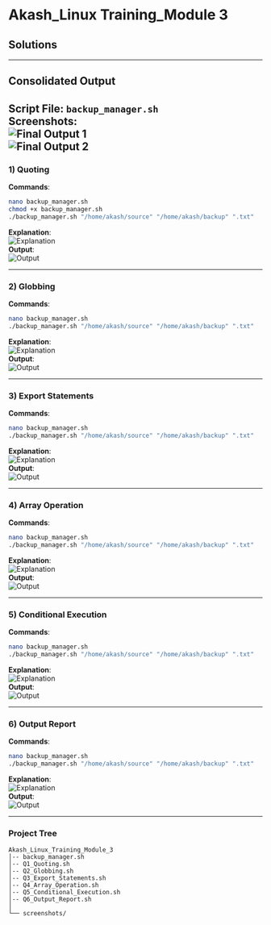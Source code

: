 
# Akash_Linux Training_Module 3

## Solutions

-----
## Consolidated Output

**Script File**: `backup_manager.sh`  
**Screenshots**:  
![Final Output 1](screenshots/Module3FinalOutput1.jpg)  
![Final Output 2](screenshots/Module3FinalOutput2.jpg)  
-----

### 1) Quoting
**Commands**:
```bash
nano backup_manager.sh
chmod +x backup_manager.sh
./backup_manager.sh "/home/akash/source" "/home/akash/backup" ".txt"
```
**Explanation**:  
![Explanation](screenshots/Module3Explanation1.jpg)  
**Output**:  
![Output](screenshots/Module3Output1.jpg)  

---

### 2) Globbing
**Commands**:
```bash
nano backup_manager.sh
./backup_manager.sh "/home/akash/source" "/home/akash/backup" ".txt"
```
**Explanation**:  
![Explanation](screenshots/Module3Explanation2.jpg)  
**Output**:  
![Output](screenshots/Module3Output2.jpg)  

---

### 3) Export Statements
**Commands**:
```bash
nano backup_manager.sh
./backup_manager.sh "/home/akash/source" "/home/akash/backup" ".txt"
```
**Explanation**:  
![Explanation](screenshots/Module3Explanation3.jpg)  
**Output**:  
![Output](screenshots/Module3Output3.jpg)  

---

### 4) Array Operation
**Commands**:
```bash
nano backup_manager.sh
./backup_manager.sh "/home/akash/source" "/home/akash/backup" ".txt"
```
**Explanation**:  
![Explanation](screenshots/Module3Explanation4.jpg)  
**Output**:  
![Output](screenshots/Module3Output4.jpg)  

---

### 5) Conditional Execution
**Commands**:
```bash
nano backup_manager.sh
./backup_manager.sh "/home/akash/source" "/home/akash/backup" ".txt"
```
**Explanation**:  
![Explanation](screenshots/Module3Explanation5.jpg)  
**Output**:  
![Output](screenshots/Module3Output5.jpg)  

---

### 6) Output Report
**Commands**:
```bash
nano backup_manager.sh
./backup_manager.sh "/home/akash/source" "/home/akash/backup" ".txt"
```
**Explanation**:  
![Explanation](screenshots/Module3Explanation6.jpg)  
**Output**:  
![Output](screenshots/Module3Output6.jpg)  

---

### Project Tree
```
Akash_Linux_Training_Module_3
│-- backup_manager.sh
│-- Q1_Quoting.sh
│-- Q2_Globbing.sh
│-- Q3_Export_Statements.sh
│-- Q4_Array_Operation.sh
│-- Q5_Conditional_Execution.sh
│-- Q6_Output_Report.sh
│
└── screenshots/
